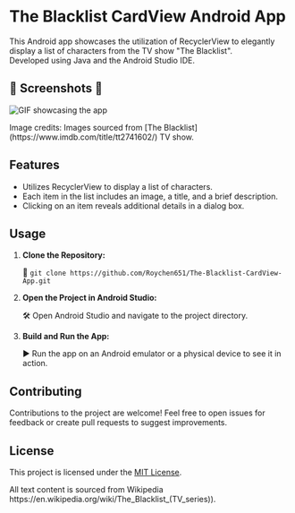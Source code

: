 <!DOCTYPE html>
<html lang="en">
<head>
<meta charset="UTF-8">
<meta name="viewport" content="width=device-width, initial-scale=1.0">
</head>
<body>

<h1>The Blacklist CardView Android App</h1>

<p>This Android app showcases the utilization of RecyclerView to elegantly display a list of characters from the TV show "The Blacklist".<br/>
   Developed using Java and the Android Studio IDE.</p>

<h2>📸 Screenshots 📸</h2>

<p> <img src="Projectgif.gif" alt="GIF showcasing the app"></p>
Image credits: Images sourced from [The Blacklist](https://www.imdb.com/title/tt2741602/) TV show.</p>

<h2>Features</h2>

<ul>
  <li>Utilizes RecyclerView to display a list of characters.</li>
  <li>Each item in the list includes an image, a title, and a brief description.</li>
  <li>Clicking on an item reveals additional details in a dialog box.</li>
</ul>

<h2>Usage</h2>

<ol>
  <li><strong>Clone the Repository:</strong></li>
  <p>🔗 <code>git clone https://github.com/Roychen651/The-Blacklist-CardView-App.git</code></p>

  <li><strong>Open the Project in Android Studio:</strong></li>
  <p>🛠️ Open Android Studio and navigate to the project directory.</p>

  <li><strong>Build and Run the App:</strong></li>
  <p>▶️ Run the app on an Android emulator or a physical device to see it in action.</p>
</ol>

<h2>Contributing</h2>

<p>Contributions to the project are welcome! Feel free to open issues for feedback or create pull requests to suggest improvements.</p>

<h2>License</h2>

<p>This project is licensed under the <a href="LICENSE">MIT License</a>.</p>
<p>All text content is sourced from Wikipedia https://en.wikipedia.org/wiki/The_Blacklist_(TV_series)).</p>

</body>
</html>
